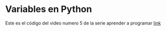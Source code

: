 # Variables en Python
Este es el código del video numero 5 de la serie aprender a programar [link](https://www.youtube.com/watch?v=gB_t6QrS4so&list=PLgnN9Nj_TpST7BIiwxWD91z1hWNMLv-Qc&index=5)
